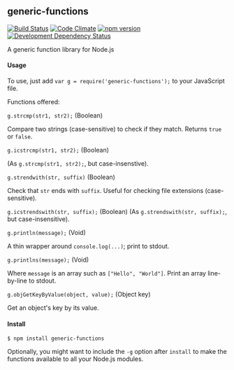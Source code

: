 ## generic-functions 
[![Build Status](https://travis-ci.org/stpettersens/genericFunctions-for-node.svg?branch=master)](https://travis-ci.org/stpettersens/genericFunctions-for-node) [![Code Climate](https://codeclimate.com/github/stpettersens/genericFunctions-for-node/badges/gpa.svg)](https://codeclimate.com/github/stpettersens/genericFunctions-for-node/code) [![npm version](https://badge.fury.io/js/generic-functions.svg)](http://npmjs.org/package/generic-functions) [![Development Dependency Status](https://david-dm.org/stpettersens/genericFunctions-for-node/dev-status.png?theme=shields.io)](https://david-dm.org/stpettersens/genericFunctions-for-node#info=devDependencies)

A generic function library for Node.js

#### Usage #####

To use, just add `var g = require('generic-functions');` to your JavaScript file.

Functions offered:

`g.strcmp(str1, str2);` (Boolean)

Compare two strings (case-sensitive) to check if they match.
Returns `true` or `false`.

`g.icstrcmp(str1, str2);` (Boolean)

(As `g.strcmp(str1, str2);`, but case-insenstive).

`g.strendwith(str, suffix)` (Boolean)

Check that `str` ends with `suffix`. Useful for
checking file extensions (case-sensitive).

`g.icstrendswith(str, suffix);` (Boolean)
(As `g.strendswith(str, suffix);`, but case-insensitive).

`g.println(message);` (Void)

A thin wrapper around `console.log(...)`; print to stdout.

`g.printlns(message);` (Void)

Where `message` is an array such as `["Hello", "World"]`.
Print an array line-by-line to stdout.

`g.objGetKeyByValue(object, value);` (Object key)

Get an object's key by its value.

#### Install ####

`$ npm install generic-functions`

Optionally, you might want to include the `-g` option after `install` to make the functions
available to all your Node.js modules.
